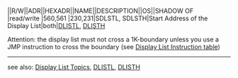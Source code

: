 ||R/W||ADR||HEXADR||NAME||DESCRIPTION||OS||SHADOW OF  
|read/write |560,561 |$230,$231|SDLSTL, SDLSTH|Start Address of the Display List|both|[DLISTL](../DLISTL/index.md), [DLISTH](../DLISTL/index.md)  
  
Attention: the display list must not cross a 1K-boundary unless you use a JMP instruction to cross the boundary (see [Display List Instruction table](../display_list_instruction_table/index.md))  
  
---
  
see also: [Display List Topics](../Displaylist_topics/index.md), [DLISTL](../DLISTL/index.md), [DLISTH](../DLISTL/index.md)  

